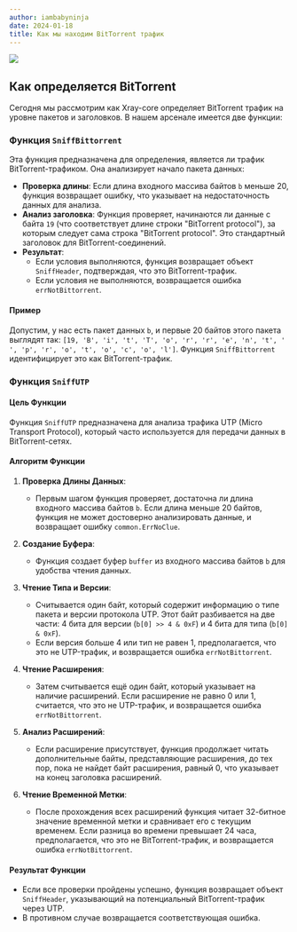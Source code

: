 ```yaml
---
author: iambabyninja
date: 2024-01-18
title: Как мы находим BitTorrent трафик
---
```

![](https://s3.marzban.ru/img/blog/IMG_20240118_041912.jpg)
## Как определяется BitTorrent 

Сегодня мы рассмотрим как Xray-core определяет BitTorrent трафик на уровне пакетов и заголовков.
В нашем арсенале имеется две функции:

### Функция `SniffBittorrent`

Эта функция предназначена для определения, является ли трафик BitTorrent-трафиком. Она анализирует начало пакета данных:

- **Проверка длины**: Если длина входного массива байтов `b` меньше 20, функция возвращает ошибку, что указывает на недостаточность данных для анализа.
- **Анализ заголовка**: Функция проверяет, начинаются ли данные с байта `19` (что соответствует длине строки "BitTorrent protocol"), за которым следует сама строка "BitTorrent protocol". Это стандартный заголовок для BitTorrent-соединений.
- **Результат**:
  - Если условия выполняются, функция возвращает объект `SniffHeader`, подтверждая, что это BitTorrent-трафик.
  - Если условия не выполняются, возвращается ошибка `errNotBittorrent`.

#### Пример
Допустим, у нас есть пакет данных `b`, и первые 20 байтов этого пакета выглядят так: `[19, 'B', 'i', 't', 'T', 'o', 'r', 'r', 'e', 'n', 't', ' ', 'p', 'r', 'o', 't', 'o', 'c', 'o', 'l']`. Функция `SniffBittorrent` идентифицирует это как BitTorrent-трафик.

### Функция `SniffUTP`

#### Цель Функции
Функция `SniffUTP` предназначена для анализа трафика UTP (Micro Transport Protocol), который часто используется для передачи данных в BitTorrent-сетях. 

#### Алгоритм Функции
1. **Проверка Длины Данных**: 
   - Первым шагом функция проверяет, достаточна ли длина входного массива байтов `b`. Если длина меньше 20 байтов, функция не может достоверно анализировать данные, и возвращает ошибку `common.ErrNoClue`.

2. **Создание Буфера**:
   - Функция создает буфер `buffer` из входного массива байтов `b` для удобства чтения данных.

3. **Чтение Типа и Версии**:
   - Считывается один байт, который содержит информацию о типе пакета и версии протокола UTP. Этот байт разбивается на две части: 4 бита для версии (`b[0] >> 4 & 0xF`) и 4 бита для типа (`b[0] & 0xF`). 
   - Если версия больше 4 или тип не равен 1, предполагается, что это не UTP-трафик, и возвращается ошибка `errNotBittorrent`.

4. **Чтение Расширения**:
   - Затем считывается ещё один байт, который указывает на наличие расширений. Если расширение не равно 0 или 1, считается, что это не UTP-трафик, и возвращается ошибка `errNotBittorrent`.

5. **Анализ Расширений**:
   - Если расширение присутствует, функция продолжает читать дополнительные байты, представляющие расширения, до тех пор, пока не найдет байт расширения, равный 0, что указывает на конец заголовка расширений.

6. **Чтение Временной Метки**:
   - После прохождения всех расширений функция читает 32-битное значение временной метки и сравнивает его с текущим временем. Если разница во времени превышает 24 часа, предполагается, что это не BitTorrent-трафик, и возвращается ошибка `errNotBittorrent`.

#### Результат Функции
- Если все проверки пройдены успешно, функция возвращает объект `SniffHeader`, указывающий на потенциальный BitTorrent-трафик через UTP.
- В противном случае возвращается соответствующая ошибка.

